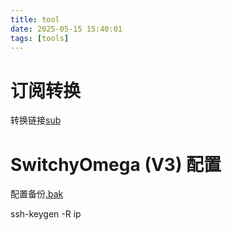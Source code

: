 ```yaml
---
title: tool
date: 2025-05-15 15:40:01
tags: [tools]
---
```



# 订阅转换
转换链接[sub](https://sub.2c.lol/ "常用的链接 可参考")

# SwitchyOmega (V3) 配置
<!-- 配置备份[.bak](/source/_posts/Tools/机场/翻墙工具/OmegaOptions.bak "...") -->
配置备份[.bak](/proxy/OmegaOptions.bak "...")




ssh-keygen -R ip